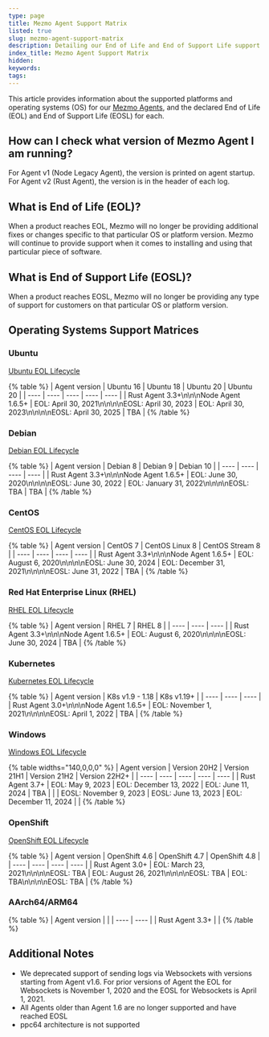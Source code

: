 ```yaml
---
type: page
title: Mezmo Agent Support Matrix
listed: true
slug: mezmo-agent-support-matrix
description: Detailing our End of Life and End of Support Life support for the Mezmo Agent.
index_title: Mezmo Agent Support Matrix
hidden: 
keywords: 
tags: 
---
```


This article provides information about the supported platforms and operating systems (OS) for our [Mezmo Agents](/docs/introducing-the-agent), and the declared End of Life (EOL) and End of Support Life (EOSL) for each.

## How can I check what version of Mezmo Agent I am running?

For Agent v1 (Node Legacy Agent), the version is printed on agent startup. For Agent v2 (Rust Agent), the version is in the header of each log.

## What is End of Life (EOL)?

When a product reaches EOL, Mezmo will no longer be providing additional fixes or changes specific to that particular OS or platform version. Mezmo will continue to provide support when it comes to installing and using that particular piece of software.

## What is End of Support Life (EOSL)?

When a product reaches EOSL, Mezmo will no longer be providing any type of support for customers on that particular OS or platform version. 

## Operating Systems Support Matrices

### Ubuntu

[Ubuntu EOL Lifecycle](https://ubuntu.com/about/release-cycle)

{% table %}
| Agent version | Ubuntu 16 | Ubuntu 18 | Ubuntu 20 | Ubuntu 20 | 
| ---- | ---- | ---- | ---- | ---- | 
| Rust Agent 3.3+\n\n\nNode Agent 1.6.5+ | EOL: April 30, 2021\n\n\n\nEOSL: April 30, 2023 | EOL:  April 30, 2023\n\n\n\nEOSL: April 30, 2025 | TBA | 
{% /table %}

### Debian

[Debian EOL Lifecycle](https://endoflife.software/operating-systems/linux/debian)

{% table %}
| Agent version | Debian 8 | Debian 9 | Debian 10 | 
| ---- | ---- | ---- | ---- | 
| Rust Agent 3.3+\n\n\nNode Agent 1.6.5+ | EOL: June 30, 2020\n\n\n\nEOSL: June 30, 2022 | EOL: January 31, 2022\n\n\n\nEOSL: TBA | TBA | 
{% /table %}

### CentOS

[CentOS EOL Lifecycle](https://endoflife.date/centos)

{% table %}
| Agent version | CentOS 7 | CentOS Linux 8 | CentOS Stream 8 | 
| ---- | ---- | ---- | ---- | 
| Rust Agent 3.3+\n\n\nNode Agent 1.6.5+ | EOL: August 6, 2020\n\n\n\nEOSL: June 30, 2024 | EOL: December 31, 2021\n\n\n\nEOSL: June 31, 2022 | TBA | 
{% /table %}

### Red Hat Enterprise Linux (RHEL)

[RHEL EOL Lifecycle](https://access.redhat.com/support/policy/updates/errata)

{% table %}
| Agent version | RHEL 7 | RHEL 8 | 
| ---- | ---- | ---- | 
| Rust Agent 3.3+\n\n\nNode Agent 1.6.5+ | EOL: August 6, 2020\n\n\n\nEOSL: June 30, 2024 | TBA | 
{% /table %}

### Kubernetes

[Kubernetes EOL Lifecycle](https://endoflife.date/kubernetes)

{% table %}
| Agent version | K8s v1.9 - 1.18 | K8s v1.19+ | 
| ---- | ---- | ---- | 
| Rust Agent 3.0+\n\n\nNode Agent 1.6.5+ | EOL: November 1, 2021\n\n\n\nEOSL: April 1, 2022 | TBA | 
{% /table %}

### Windows

[Windows EOL Lifecycle](https://learn.microsoft.com/en-us/lifecycle/products/windows-10-enterprise-and-education)

{% table widths="140,0,0,0" %}
| Agent version | Version 20H2 | Version 21H1 | Version 21H2 | Version 22H2+ | 
| ---- | ---- | ---- | ---- | ---- | 
| Rust Agent 3.7+ | EOL: May 9, 2023 | EOL: December 13, 2022 | EOL: June 11, 2024 | TBA | 
|  | EOSL: November 9, 2023 | EOSL: June 13, 2023 | EOL: December 11, 2024 |  | 
{% /table %}

### OpenShift

[OpenShift EOL Lifecycle](https://access.redhat.com/support/policy/updates/openshift)

{% table %}
| Agent version | OpenShift 4.6 | OpenShift 4.7 | OpenShift 4.8 | 
| ---- | ---- | ---- | ---- | 
| Rust Agent 3.0+ | EOL: March 23, 2021\n\n\n\nEOSL: TBA | EOL: August 26, 2021\n\n\n\nEOSL: TBA | EOL: TBA\n\n\n\nEOSL: TBA | 
{% /table %}

### AArch64/ARM64

{% table %}
| Agent version |  | 
| ---- | ---- | 
| Rust Agent 3.3+ |  | 
{% /table %}

## Additional Notes

- We deprecated support of sending logs via Websockets with versions starting from Agent v1.6. For prior versions of Agent the EOL for Websockets is November 1, 2020 and the EOSL for Websockets is April 1, 2021.
- All Agents older than Agent 1.6 are no longer supported and have reached EOSL
- ppc64 architecture is not supported
